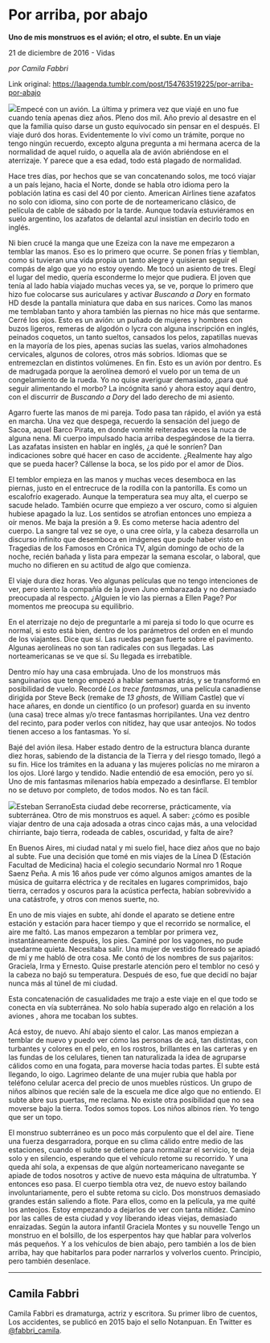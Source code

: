 # Por arriba, por abajo

**Uno de mis monstruos es el avión; el otro, el subte. En un viaje**

21 de diciembre de 2016 - Vidas

_por Camila Fabbri_

Link original: https://laagenda.tumblr.com/post/154763519225/por-arriba-por-abajo

![](https://64.media.tumblr.com/cc29838c58f2b4b25b3ad731d1aa3417/tumblr_inline_pk2ayaEq9w1t6q87u_500.jpg)Empecé con un avión. La última y primera vez que viajé en uno fue cuando tenía apenas diez años. Pleno dos mil. Año previo al desastre en el que la familia quiso darse un gusto equivocado sin pensar en el después. El viaje duró dos horas. Evidentemente lo viví como un trámite, porque no tengo ningún recuerdo, excepto alguna pregunta a mi hermana acerca de la normalidad de aquel ruido, o aquella ala de avión abriéndose en el aterrizaje. Y parece que a esa edad, todo está plagado de normalidad. 


Hace tres días, por hechos que se van concatenando solos, me tocó viajar a un país lejano, hacia el Norte, donde se habla otro idioma pero la población latina es casi del 40 por ciento. American Airlines tiene azafatos no solo con idioma, sino con porte de de norteamericano clásico, de película de cable de sábado por la tarde. Aunque todavía estuviéramos en suelo argentino, los azafatos de delantal azul insistían en decirlo todo en inglés. 


Ni bien crucé la manga que une Ezeiza con la nave me empezaron a temblar las manos. Eso es lo primero que ocurre. Se ponen frías y tiemblan, como si tuvieran una vida propia un tanto alegre y quisieran seguir el compás de algo que yo no estoy oyendo. Me tocó un asiento de tres. Elegí el lugar del medio, quería esconderme lo mejor que pudiera. El joven que tenía al lado había viajado muchas veces ya, se ve, porque lo primero que hizo fue colocarse sus auriculares y activar *Buscando a Dory* en formato HD desde la pantalla miniatura que daba en sus narices. Como las manos me temblaban tanto y ahora también las piernas no hice más que sentarme. Cerré los ojos. Esto es un avión: un puñado de mujeres y hombres con buzos ligeros, remeras de algodón o lycra con alguna inscripción en inglés, peinados coquetos, un tanto sueltos, cansados los pelos, zapatillas nuevas en la mayoría de los pies, apenas sucias las suelas, varios almohadones cervicales, algunos de colores, otros más sobrios. Idiomas que se entremezclan en distintos volúmenes. En fin. Esto es un avión por dentro. Es de madrugada porque la aerolínea demoró el vuelo por un tema de un congelamiento de la rueda. Yo no quise averiguar demasiado, ¿para qué seguir alimentando el morbo? La incógnita sanó y ahora estoy aquí dentro, con el discurrir de *Buscando a Dory* del lado derecho de mi asiento. 

Agarro fuerte las manos de mi pareja. Todo pasa tan rápido, el avión ya está en marcha. Una vez que despega, recuerdo la sensación del juego de Sacoa, aquel Barco Pirata, en donde vomité reiteradas veces la nuca de alguna nena. Mi cuerpo impulsado hacia arriba despegándose de la tierra. Las azafatas insisten en hablar en inglés, ¿a qué le sonríen? Dan indicaciones sobre qué hacer en caso de accidente. ¿Realmente hay algo que se pueda hacer? Cállense la boca, se los pido por el amor de Dios. 


El temblor empieza en las manos y muchas veces desemboca en las piernas, justo en el entrecruce de la rodilla con la pantorilla. Es como un escalofrío exagerado. Aunque la temperatura sea muy alta, el cuerpo se sacude helado. También ocurre que empiezo a ver oscuro, como si alguien hubiese apagado la luz. Los sentidos se atrofian entonces uno empieza a oír menos. Me baja la presión a 9. Es como meterse hacia adentro del cuerpo. La sangre tal vez se oye, o una cree oírla, y la cabeza desarrolla un discurso infinito que desemboca en imágenes que pude haber visto en Tragedias de los Famosos en Crónica TV, algún domingo de ocho de la noche, recién bañada y lista para empezar la semana escolar, o laboral, que mucho no difieren en su actitud de algo que comienza. 


El viaje dura diez horas. Veo algunas películas que no tengo intenciones de ver, pero siento la compañía de la joven Juno embarazada y no demasiado preocupada al respecto. ¿Alguien le vio las piernas a Ellen Page? Por momentos me preocupa su equilibrio. 


En el aterrizaje no dejo de preguntarle a mi pareja si todo lo que ocurre es normal, si esto está bien, dentro de los parámetros del orden en el mundo de los viajantes. Dice que sí. Las ruedas pegan fuerte sobre el pavimento. Algunas aerolíneas no son tan radicales con sus llegadas. Las norteamericanas se ve que sí. Su llegada es irrebatible. 


Dentro mío hay una casa embrujada. Uno de los monstruos más sanguinarios que tengo empezó a hablar semanas atrás, y se transformó en posibilidad de vuelo. Recordé *Los trece fantasmas*, una película canadiense dirigida por Steve Beck (remake de *13 ghosts*, de William Castle) que ví hace añares, en donde un científico (o un profesor) guarda en su invento (una casa) trece almas y/o trece fantasmas horripilantes. Una vez dentro del recinto, para poder verlos con nitidez, hay que usar anteojos. No todos tienen acceso a los fantasmas. Yo sí.
 

Bajé del avión ilesa. Haber estado dentro de la estructura blanca durante diez horas, sabiendo de la distancia de la Tierra y del riesgo tomado, llegó a su fin. Hice los trámites en la aduana y las mujeres policías no me miraron a los ojos. Lloré largo y tendido. Nadie entendió de esa emoción, pero yo sí. Uno de mis fantasmas milenarios había empezado a desinflarse. 
El temblor no se detuvo por completo, de todos modos. No es tan fácil. 


![](https://64.media.tumblr.com/cc29838c58f2b4b25b3ad731d1aa3417/tumblr_inline_pk2ayaEq9w1t6q87u_500.jpg)Esteban SerranoEsta ciudad debe recorrerse, prácticamente, vía subterránea. Otro de mis monstruos es aquel. A saber: ¿cómo es posible viajar dentro de una caja adosada a otras cinco cajas más, a una velocidad chirriante, bajo tierra, rodeada de cables, oscuridad, y falta de aire?


En Buenos Aires, mi ciudad natal y mi suelo fiel, hace diez años que no bajo al subte. Fue una decisión que tomé en mis viajes de la Línea D (Estación Facultad de Medicina) hacia el colegio secundario Normal nro 1 Roque Saenz Peña. A mis 16 años pude ver cómo algunos amigos amantes de la música de guitarra eléctrica y de recitales en lugares comprimidos, bajo tierra, cerrados y oscuros para la acústica perfecta, habían sobrevivido a una catástrofe, y otros con menos suerte, no. 


En uno de mis viajes en subte, ahí donde el aparato se detiene entre estación y estación para hacer tiempo y que el recorrido se normalice, el aire me faltó. Las manos empezaron a temblar por primera vez, instantáneamente después, los pies. Caminé por los vagones, no pude quedarme quieta. Necesitaba salir. Una mujer de vestido floreado se apiadó de mí y me habló de otra cosa. Me contó de los nombres de sus pajaritos: Graciela, Irma y Ernesto. Quise prestarle atención pero el temblor no cesó y la cabeza no bajó su temperatura. Después de eso, fue que decidí no bajar nunca más al túnel de mi ciudad.


Esta concatenación de casualidades me trajo a este viaje en el que todo se conecta en vía subterránea. No solo había superado algo en relación a los aviones , ahora me tocaban los subtes.


Acá estoy, de nuevo. Ahí abajo siento el calor. Las manos empiezan a temblar de nuevo y puedo ver cómo las personas de acá, tan distintas, con turbantes y colores en el pelo, en los rostros, brillantes en las carteras y en las fundas de los celulares, tienen tan naturalizada la idea de agruparse cálidos como en una fogata, para moverse hacia todas partes. 
El subte está llegando, lo oigo. Lagrimeo delante de una mujer rubia que habla por teléfono celular acerca del precio de unos muebles rústicos. Un grupo de niños albinos que recién sale de la escuela me dice algo que no entiendo. El subte abre sus puertas, me reclama. No existe otra posibilidad que no sea moverse bajo la tierra. Todos somos topos. Los niños albinos ríen. Yo tengo que ser un topo. 


El monstruo subterráneo es un poco más corpulento que el del aire. Tiene una fuerza desgarradora, porque en su clima cálido entre medio de las estaciones, cuando el subte se detiene para normalizar el servicio, te deja solo y en silencio, esperando que el vehículo retome su recorrido. Y una queda ahí sola, a expensas de que algún norteamericano navegante se apiade de todos nosotros y active de nuevo esta máquina de ultratumba. Y entonces eso pasa. El cuerpo tiembla otra vez, de nuevo estoy bailando involuntariamente, pero el subte retoma su ciclo. Dos monstruos demasiado grandes están saliendo a flote. Para ellos, como en la película, ya me quité los anteojos. Estoy empezando a dejarlos de ver con tanta nitidez. 
Camino por las calles de esta ciudad y voy liberando ideas viejas, demasiado enraizadas. Según la autora infantil Graciela Montes y su nouvelle Tengo un monstruo en el bolsillo, de los esperpentos hay que hablar para volverlos más pequeños. Y a los vehículos de bien abajo, pero también a los de bien arriba, hay que habitarlos para poder narrarlos y volverlos cuento. Principio, pero también desenlace. 




---

Camila Fabbri
-------------

Camila Fabbri es dramaturga, actriz y escritora. Su primer libro de cuentos, Los accidentes, se publicó en 2015 bajo el sello Notanpuan. En Twitter es [@fabbri\_camila](https://twitter.com/fabbri_camila). 


